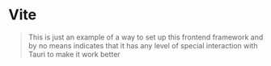 # Vite

> This is just an example of a way to set up this frontend framework and by no means indicates that it has any level of special interaction with Tauri to make it work better

